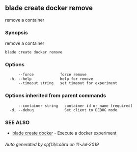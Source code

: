 ## blade create docker remove

remove a container

### Synopsis

remove a container

```
blade create docker remove
```

### Options

```
      --force            force remove
  -h, --help             help for remove
      --timeout string   set timeout for experiment
```

### Options inherited from parent commands

```
      --container string   container id or name (required)
  -d, --debug              Set client to DEBUG mode
```

### SEE ALSO

* [blade create docker](blade_create_docker.md)	 - Execute a docker experiment

###### Auto generated by spf13/cobra on 11-Jul-2019
